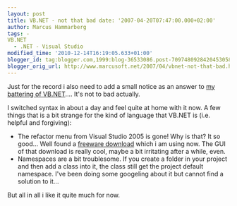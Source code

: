 ```yaml
---
layout: post
title: VB.NET - not that bad date: '2007-04-20T07:47:00.000+02:00'
author: Marcus Hammarberg
tags: -
VB.NET
  - .NET - Visual Studio
modified_time: '2010-12-14T16:19:05.633+01:00'
blogger_id: tag:blogger.com,1999:blog-36533086.post-7097480928420453058
blogger_orig_url: http://www.marcusoft.net/2007/04/vbnet-not-that-bad.html
---
```


Just for
the record i also need to add a small notice as an answer to [my
battering of
VB.NET](http://marcushammarberg.blogspot.com/2007/03/vbnet-or-c.html)....
It's not to bad actually.

I switched syntax in about a day and feel quite at home with it now. A
few things that is a bit strange for the kind of language that VB.NET is
(i.e. helpful and forgiving):

-   The refactor menu from Visual Studio 2005 is gone! Why is that? It
    so good... Well found a [freeware
    download](http://www.devexpress.com/Products/NET/IDETools/VBRefactor/)
    which i am using now. The GUI of that download is really cool, maybe
    a bit irritating after a while, even.
-   Namespaces are a bit troublesome. If you create a folder in your
    project and then add a class into it, the class still get the
    project default namespace. I've been doing some googeling about it
    but cannot find a solution to it...

But all in all i like it quite much for now.
